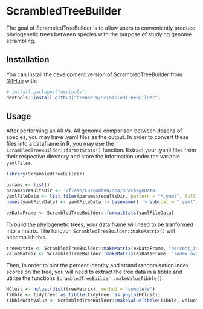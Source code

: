 
<!-- README.md is generated from README.Rmd. Please edit that file -->

# ScrambledTreeBuilder

<!-- badges: start -->
<!-- badges: end -->

The goal of ScrambledTreeBuilder is to allow users to conveniently
produce phylogenetic trees between species with the purpose of studying
genome scrambling.

## Installation

You can install the development version of ScrambledTreeBuilder from
[GitHub](https://github.com/) with:

``` r
# install.packages("devtools")
devtools::install_github("brennern/ScrambledTreeBuilder")
```

## Usage

After performing an All Vs. All genome comparison between dozens of
species, you may have .yaml files as the output. In order to convert
these files into a dataframe in R, you may use the
`ScrambledTreeBuilder::formatStats()` function. Extract your .yaml files
from their respective directory and store the information under the
variable `yamlFiles`.

``` r
library(ScrambledTreeBuilder)

params <- list()
params$resultsDir <- '/flash/LuscombeU/noa/RPackageData'
yamlFileData <- list.files(params$resultsDir, pattern = "*.yaml", full.names = TRUE)
names(yamlFileData) <- yamlFileData |> basename() |> sub(pat = ".yaml", rep="")

exDataFrame <- ScrambledTreeBuilder::formatStats(yamlFileData)
```

To build the phylogenetic trees, your data frame will need to be
tranformed into a matrix. The function
`ScrambledTreeBuilder::makeMatrix()` will accomplish this.

``` r
treeMatrix <- ScrambledTreeBuilder::makeMatrix(exDataFrame, "percent_identity_global", 100, 50)
valueMatrix <- ScrambledTreeBuilder::makeMatrix(exDataFrame, "index_avg_strandRand", 100, 50)
```

Then, in order to plot the percent identity and strand randomisation
index scores on the tree, you will need to extract the tree data in a
tibble and utilize the functions
`ScrambledTreeBuilder::makeValueTibble()`.

``` r
HClust <- hclust(dist(treeMatrix), method = "complete")
Tibble <- tidytree::as_tibble(tidytree::as.phylo(HClust))
tibbleWithValue <- ScrambledTreeBuilder::makeValueTibble(Tibble, valueMatrix)
```
